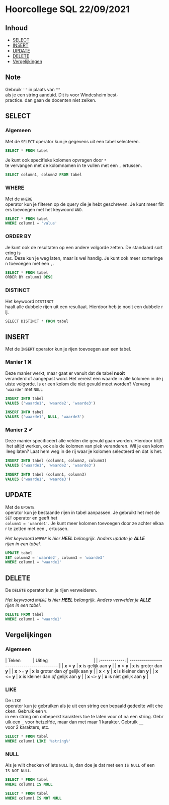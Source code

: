 # Hoorcollege SQL 22/09/2021

## Inhoud

- [SELECT](#select)
- [INSERT](#insert)
- [UPDATE](#update)
- [DELETE](#delete)
- [Vergelijkingen](#vergelijkingen)

## Note

Gebruik `''` in plaats van `""` als je een string aanduid. Dit is voor Windesheim best-practice. dan gaan de docenten niet zeiken.

## SELECT

### Algemeen

Met de `SELECT` operator kun je gegevens uit een tabel selecteren.

```sql
SELECT * FROM tabel
```

Je kunt ook specifieke kolomen opvragen door `*` te vervangen met de kolomnamen in te vullen met een `,` ertussen.

```SQL
SELECT column1, column2 FROM tabel
```

### WHERE

Met de `WHERE` operator kun je filteren op de query die je hebt geschreven. Je kunt meer filters toevoegen met het keywoord `AND`.

```sql
SELECT * FROM tabel
WHERE column1 = 'value'
```

### ORDER BY

Je kunt ook de resultaten op een andere volgorde zetten. De standaard sortering is `ASC`. Deze kun je weg laten, maar is wel handig. Je kunt ook meer sorteringen toevoegen met een `,`.

```sql
SELECT * FROM tabel
ORDER BY column1 DESC
```

### DISTINCT

Het keywoord `DISTINCT` haalt alle dubbele rijen uit een resultaat. Hierdoor heb je nooit een dubbele rij.

```sql
SELECT DISTINCT * FROM tabel
```

## INSERT

Met de `INSERT` operator kun je rijen toevoegen aan een tabel.

### Manier 1 ❌

Deze manier werkt, maar gaat er vanuit dat de tabel **nooit** veranderd of aangepast word. Het vereist een waarde in alle kolomen in de juiste volgorde. Is er een kolom die niet gevuld moet worden? Vervang `'waarde'` met `NULL`

```sql
INSERT INTO tabel
VALUES ('waarde1', 'waarde2', 'waarde3')
```

```sql
INSERT INTO tabel
VALUES ('waarde1', NULL, 'waarde3')
```

### Manier 2 ✔

Deze manier specificeert alle velden die gevuld gaan worden. Hierdoor blijft het altijd werken, ook als de kolomen van plek veranderen. Wil je een kolom leeg laten? Laat hem weg in de rij waar je kolomen selecteerd en dat is het.

```sql
INSERT INTO tabel (column1, column2, column3)
VALUES ('waarde1', 'waarde2', 'waarde3')
```

```sql
INSERT INTO tabel (column1, column3)
VALUES ('waarde1', 'waarde3')
```

## UPDATE

Met de `UPDATE` operator kun je bestaande rijen in tabel aanpassen. Je gebruikt het met de `SET` operator en geeft het `column1 = 'waarde1'`. Je kunt meer kolomen toevoegen door ze achter elkaar te zetten met een `,` ertussen.

_Het keywoord `WHERE` is hier **HEEL** belangrijk. Anders update je **ALLE** rijen in een tabel._

```sql
UPDATE tabel
SET column2 = 'waarde2', column3 = 'waarde3'
WHERE column1 = 'waarde1'
```

## DELETE

De `DELETE` operator kun je rijen verweideren.

_Het keywoord `WHERE` is hier **HEEL** belangrijk. Anders verweider je **ALLE** rijen in een tabel._

```sql
DELETE FROM tabel
WHERE column1 = 'waarde1'
```

## Vergelijkingen

### Algemeen

| Teken          | Uitleg                                     |
| :------------: | ------------------------------------------ |
| **x** = **y**  | **x** is gelijk aan **y**                  |
| **x** > **y**  | **x** is groter dan **y**                  |
| **x** >= **y** | **x** is groter dan _of_ gelijk aan **y**  |
| **x** < **y**  | **x** is kleiner dan **y**                 |
| **x** <= **y** | **x** is kleiner dan _of_ gelijk aan **y** |
| **x** <> **y** | **x** is niet gelijk aan **y**             |

### LIKE

De `LIKE` operator kun je gebruiken als je uit een string een bepaald gedeelte wilt checken. Gebruik een `%` in een string om onbeperkt karakters toe te laten voor of na een string. Gebruik een `_` voor hetzelfde, maar dan met maar 1 karakter. Gebruik `__` voor 2 karakters, etc.

```sql
SELECT * FROM tabel
WHERE column1 LIKE '%string%'
```

### NULL

Als je wilt checken of iets `NULL` is, dan doe je dat met een `IS NULL` of een `IS NOT NULL`. 

```sql
SELECT * FROM tabel
WHERE column1 IS NULL
```

```sql
SELECT * FROM tabel
WHERE column1 IS NOT NULL
```
